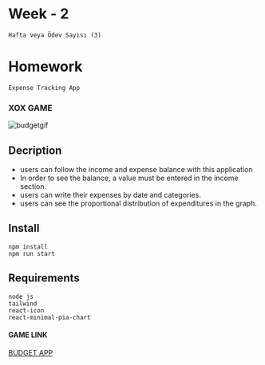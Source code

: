 # Week - 2
```Hafta veya Ödev Sayısı (3)```

# Homework 
```Expense Tracking App```

### XOX GAME
![budgetgif](https://github.com/semanurcancan/budget-app/blob/master/budget.gif)

## Decription
- users can follow the income and expense balance with this application
- In order to see the balance, a value must be entered in the income section.
- users can write their expenses by date and categories.
- users can see the proportional distribution of expenditures in the graph.

## Install
```javascrıpt
npm install
npm run start
```

## Requirements
```javascrıpt
node js
tailwind
react-icon
react-minimal-pia-chart
```

#### GAME LINK
[BUDGET APP](https://budget-app-gray.vercel.app/)




